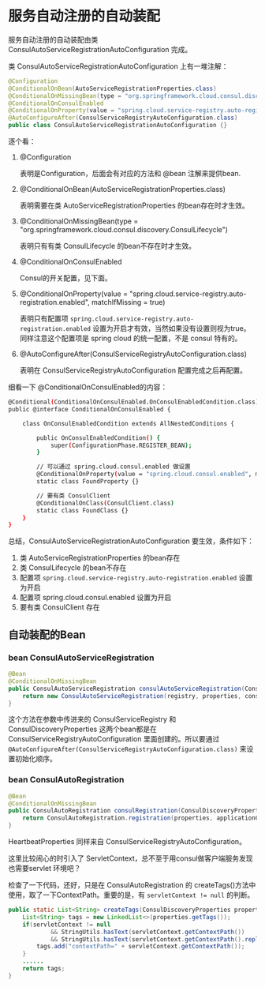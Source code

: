 # 服务自动注册的自动装配

服务自动注册的自动装配由类 ConsulAutoServiceRegistrationAutoConfiguration 完成。

类 ConsulAutoServiceRegistrationAutoConfiguration 上有一堆注解：

```java
@Configuration
@ConditionalOnBean(AutoServiceRegistrationProperties.class)
@ConditionalOnMissingBean(type = "org.springframework.cloud.consul.discovery.ConsulLifecycle")
@ConditionalOnConsulEnabled
@ConditionalOnProperty(value = "spring.cloud.service-registry.auto-registration.enabled", matchIfMissing = true)
@AutoConfigureAfter(ConsulServiceRegistryAutoConfiguration.class)
public class ConsulAutoServiceRegistrationAutoConfiguration {}
```

逐个看：

1. @Configuration

	表明是Configuration，后面会有对应的方法和 @bean 注解来提供bean.

2. @ConditionalOnBean(AutoServiceRegistrationProperties.class)

	表明需要在类 AutoServiceRegistrationProperties 的bean存在时才生效。

3. @ConditionalOnMissingBean(type = "org.springframework.cloud.consul.discovery.ConsulLifecycle")

	表明只有有类 ConsulLifecycle 的bean不存在时才生效。

4. @ConditionalOnConsulEnabled

	Consul的开关配置，见下面。

5. @ConditionalOnProperty(value = "spring.cloud.service-registry.auto-registration.enabled", matchIfMissing = true)

	表明只有配置项 `spring.cloud.service-registry.auto-registration.enabled` 设置为开启才有效，当然如果没有设置则视为true。同样注意这个配置项是 spring cloud 的统一配置，不是 consul 特有的。

6. @AutoConfigureAfter(ConsulServiceRegistryAutoConfiguration.class)

	表明在 ConsulServiceRegistryAutoConfiguration 配置完成之后再配置。

细看一下 @ConditionalOnConsulEnabled的内容：

```bash
@Conditional(ConditionalOnConsulEnabled.OnConsulEnabledCondition.class)
public @interface ConditionalOnConsulEnabled {

    class OnConsulEnabledCondition extends AllNestedConditions {

        public OnConsulEnabledCondition() {
            super(ConfigurationPhase.REGISTER_BEAN);
        }

		// 可以通过 spring.cloud.consul.enabled 做设置
        @ConditionalOnProperty(value = "spring.cloud.consul.enabled", matchIfMissing = true)
        static class FoundProperty {}

		// 要有类 ConsulClient
        @ConditionalOnClass(ConsulClient.class)
        static class FoundClass {}
    }
}
```

总结，ConsulAutoServiceRegistrationAutoConfiguration 要生效，条件如下：

1. 类 AutoServiceRegistrationProperties 的bean存在
2. 类 ConsulLifecycle 的bean不存在
3. 配置项 `spring.cloud.service-registry.auto-registration.enabled` 设置为开启
4. 配置项 spring.cloud.consul.enabled 设置为开启
5. 要有类 ConsulClient 存在

## 自动装配的Bean

### bean ConsulAutoServiceRegistration

```java
@Bean
@ConditionalOnMissingBean
public ConsulAutoServiceRegistration consulAutoServiceRegistration(ConsulServiceRegistry registry, ConsulDiscoveryProperties properties, ConsulAutoRegistration consulRegistration) {
    return new ConsulAutoServiceRegistration(registry, properties, consulRegistration);
}
```

这个方法在参数中传进来的 ConsulServiceRegistry 和 ConsulDiscoveryProperties 这两个bean都是在 ConsulServiceRegistryAutoConfiguration 里面创建的。所以要通过 `@AutoConfigureAfter(ConsulServiceRegistryAutoConfiguration.class)` 来设置初始化顺序。

### bean ConsulAutoRegistration

```java
@Bean
@ConditionalOnMissingBean
public ConsulAutoRegistration consulRegistration(ConsulDiscoveryProperties properties, ApplicationContext applicationContext, ServletContext servletContext, HeartbeatProperties heartbeatProperties) {
    return ConsulAutoRegistration.registration(properties, applicationContext, servletContext, heartbeatProperties);
}
```

HeartbeatProperties 同样来自 ConsulServiceRegistryAutoConfiguration。

这里比较闹心的时引入了 ServletContext，总不至于用consul做客户端服务发现也需要servlet 环境吧？

检查了一下代码，还好，只是在 ConsulAutoRegistration 的 createTags()方法中使用，取了一下ContextPath。重要的是，有 `servletContext != null` 的判断。

```java
public static List<String> createTags(ConsulDiscoveryProperties properties, ServletContext servletContext) {
    List<String> tags = new LinkedList<>(properties.getTags());
    if(servletContext != null
            && StringUtils.hasText(servletContext.getContextPath())
            && StringUtils.hasText(servletContext.getContextPath().replaceAll("/", ""))) {
        tags.add("contextPath=" + servletContext.getContextPath());
    }
	......
    return tags;
}
```